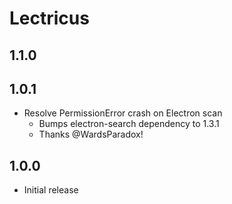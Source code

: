 # Lectricus

## 1.1.0

## 1.0.1
- Resolve PermissionError crash on Electron scan
  - Bumps electron-search dependency to 1.3.1
  - Thanks @WardsParadox!

## 1.0.0
- Initial release